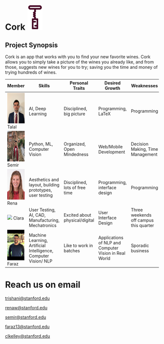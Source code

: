 # Cork <img src="/images/cork.png" width="50px"/>


## Project Synopsis

Cork is an app that works with you to find your new favorite wines. Cork allows you to simply take a picture of the wines you already like, and from those, suggests new wines for you to try; saving you the time and money of trying hundreds of wines.

Member | Skills | Personal Traits | Desired Growth | Weaknesses
 --- | --- | --- | --- | ---
<img src="/images/talal.jpg" height="100"/> Talal | AI, Deep Learning | Disciplined, big picture | Programming, LaTeX | Programming
<img src="/images/semir.jpg" height="100"/> Semir | Python, ML, Computer Vision  | Organized, Open Mindedness | Web/Mobile Development | Decision Making, Time Management
<img src="/images/rena.jpg" height="100"/> Rena | Aesthetics and layout, building prototypes, user testing | Disciplined, lots of free time | Programming, interface design | Programming
<img src="/images/clara.png" height="100"/> Clara | User Testing, AI, CAD, Manufacturing, Mechatronics | Excited about physical/digital | User Interface Design | Three weekends off campus this quarter
<img src="/images/faraz.png" height="100"/> Faraz | Machine Learning, Artificial Intelligence, Computer Vision/ NLP | Like to work in batches | Applications of NLP and Computer Vision in Real World | Sporadic business

# Reach us on email
trishani@stanford.edu

renaw@stanford.edu

semir@stanford.edu

faraz13@stanford.edu

clkelley@stanford.edu

